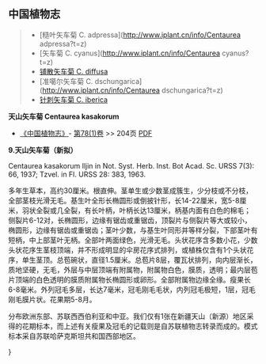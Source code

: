 

## 中国植物志

> * [糙叶矢车菊  C.  adpressa](http://www.iplant.cn/info/Centaurea adpressa?t=z)
> * [矢车菊  C.  cyanus](http://www.iplant.cn/info/Centaurea cyanus?t=z)
> * [铺散矢车菊  C.  diffusa](Centaurea-diffusa-铺散矢车菊.md)
> * [准噶尔矢车菊  C.  dschungarica](http://www.iplant.cn/info/Centaurea dschungarica?t=z)
> * [针刺矢车菊  C.  iberica](Centaurea-iberica-镇刺矢车菊.md)


**天山矢车菊 Centaurea kasakorum**

* [《中国植物志》](http://www.iplant.cn/frps)- [第78(1)卷](http://www.iplant.cn/frps/vol/78(1)) >> 204页 [PDF](http://www.iplant.cn/frps/pdf/78(1)/204.PDF)


**9.天山矢车菊（新拟）**

Centaurea kasakorum Iljin in Not. Syst. Herb. Inst. Bot Acad. Sc. URSS 7(3): 66, 1937; Tzvel. in Fl. URSS 28: 383, 1963.

多年生草本，高约30厘米。根直伸。茎单生或少数茎成簇生，少分枝或不分枝，全部茎枝光滑无毛。基生叶全形长椭圆形或倒披针形，长14-22厘米，宽5-8厘米，羽状全裂或几全裂，有长叶柄，叶柄长达13厘米，柄基内面有白色的棉毛；侧裂片6-12对，长椭圆形，边缘有锯齿或重锯齿，顶裂片与侧裂片等大或较小，椭圆形，边缘有锯齿或重锯齿；茎叶少数，与基生叶同形并等样分裂，下部茎叶有短柄，中上部茎叶无柄。全部叶两面绿色，光滑无毛。头状花序含多数小花，少数头状花序生茎枝顶端，并不形成明显的伞房花序式排列，或植株仅含有1个头状花序，单生茎顶。总苞碗状，直径1.5厘米。总苞片8层，覆瓦状排列，向内层渐长，质地坚硬，无毛，外层与中层顶端有附属物，附属物白色，膜质，透明；最内层苞片顶端的白色透明的膜质附属物长椭圆形或卵形。全部附属物边缘全缘。瘦果长6-8毫米。外列冠毛多层，长达7毫米，冠毛刚毛毛状，内列冠毛极短，1层，冠毛刚毛膜片状。花果期5-8月。

分布欧洲东部、苏联西西伯利亚和中亚。我们仅有1张在新疆天山（新源）地区采得的花期标本，而上述有关瘦果及冠毛的记载则是自苏联植物志转录而成的。模式标本采自苏联哈萨克斯坦共和国西部地区。

}